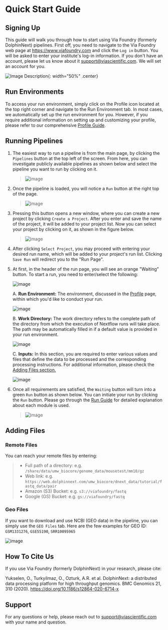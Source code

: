 # Quick Start Guide

## Signing Up

This guide will walk you through how to start using Via Foundry
(formerly DolphinNext) pipelines. First off, you need to navigate to the
Via Foundry web page at <https://www.viafoundry.com> and click the
`Log in` button. You will be asked to enter your institute's log-in
information. If you don't have an account, please let us know about it 
<support@viascientific.com>. We will set an account for you.



![Image Description](../images/ssologin.png){: width="50%" .center}



## Run Environments

To access your run environment, simply click on the Profile icon located at the top right corner and navigate to the Run Environment tab. In most cases, we automatically set up the run environment for you. However, if you require additional information on setting up and customizing your profile, please refer to our comprehensive [Profile Guide](profile.md).


## Running Pipelines

1.  The easiest way to run a pipeline is from the main page, by clicking
    the `Pipelines` button at the top left of the screen. From here, you
    can investigate publicly available pipelines as shown below and
    select the pipeline you want to run by clicking on it.

    > ![image](../images/public_pipelines.png)

2.  Once the pipeline is loaded, you will notice a `Run` button at the
    right top of the page.

    > ![image](../images/run_button.png)

3.  Pressing this button opens a new window, where you can create a new
    project by clicking `Create a Project`. After you enter and save the
    name of the project, it will be added to your project list. Now you
    can select your project by clicking on it, as shown in the figure
    below.

    > ![image](../images/project_pipe_select.png)

4.  After clicking `Select Project`, you may proceed with entering your
    desired run name, which will be added to your project's run list.
    Clicking `Save Run` will redirect you to the "Run Page".

5.  At first, in the header of the run page, you will see an orange "Waiting" button. To start a run, you need to enter/select the following:

    ![image](../../dolphinNext/dolphinnext_images/run_header_waiting.png)

    A.  **Run Environment:** The environment, discussed in the [Profile](profile.md) page, within which you'd like to conduct your run.
    
    ![image](../images/run_env.png)
    
    B. **Work Directory:** The work directory refers to the complete path of the directory from which the execution of Nextflow runs will take place. The path may be automatically filled in if a default value is provided in your run environment.
    
    ![image](../images/run_workdir.png)

    
    C. **Inputs:** In this section, you are required to enter various values and files that define the data to be processed and the corresponding processing instructions. For additional information, please check the [Adding Files section.](../quick/#adding-files)
    
    ![image](../images/run_settings.png)

6.  Once all requirements are satisfied, the `Waiting` button will turn
    into a green `Run` button as shown below. You can initiate your run
    by clicking the `Run` button. Please go through the [Run
    Guide](run.md) for detailed explanation about each module is used.

    > ![image](../images/ready_to_run.png)

## Adding Files

### Remote Files

You can reach your remote files by entering:

> -   Full path of a directory: e.g.
>     `/share/data/umw_biocore/genome_data/mousetest/mm10/gz`
> -   Web link: e.g.
>     `https://web.dolphinnext.com/umw_biocore/dnext_data/tutorial/fastq_data/pair`
> -   Amazon (S3) Bucket: e.g. `s3://viafoundry/fastq`
> -   Google (GS) Bucket: e.g. `gs://viafoundry/fastq`

### Geo Files

If you want to download and use NCBI (GEO data) in the pipeline, you can
simply use the `GEO Files` tab. Here are the few examples for GEO ID:
`GSM1331276`, `GSE55190`, `SRR10095965`

![image](../images/files_geo.png)


## How To Cite Us

If you use Via Foundry (formerly DolphinNext) in your research, please
cite:

Yukselen, O., Turkyilmaz, O., Ozturk, A.R. et al. DolphinNext: a
distributed data processing platform for high throughput genomics. BMC
Genomics 21, 310 (2020). <https://doi.org/10.1186/s12864-020-6714-x>

## Support

For any questions or help, please reach out to
<support@viascientific.com> with your name and question.
